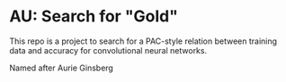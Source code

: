 # AU: Search for "Gold"

This repo is a project to search for a PAC-style relation between
training data and accuracy for convolutional neural networks.

Named after Aurie Ginsberg